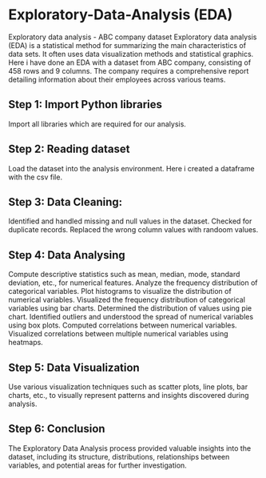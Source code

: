 # Exploratory-Data-Analysis (EDA)
Exploratory data analysis - ABC company dataset
Exploratory data analysis (EDA) is a statistical method for summarizing the main characteristics of data sets. It often uses data visualization methods and statistical graphics. Here i have done an EDA  with a dataset from ABC company, consisting of 458 rows and 9 columns. The company requires a comprehensive report detailing information about their employees across various teams.

## Step 1: Import Python libraries
Import all libraries which are required for our analysis.

## Step 2: Reading dataset
Load the dataset into the analysis environment. Here i created a dataframe with the csv file.

## Step 3: Data Cleaning:
Identified and handled missing and null values in the dataset.
Checked for duplicate records.
Replaced the wrong column values with randoom values.

## Step 4: Data Analysing
Compute descriptive statistics such as mean, median, mode, standard deviation, etc., for numerical features.
Analyze the frequency distribution of categorical variables.
Plot histograms to visualize the distribution of numerical variables.
Visualized the frequency distribution of categorical variables using bar charts.
Determined the distribution of values using pie chart.
Identified outliers and understood the spread of numerical variables using box plots.
Computed correlations between numerical variables.
Visualized correlations between multiple numerical variables using heatmaps.

## Step 5: Data Visualization
Use various visualization techniques such as scatter plots, line plots, bar charts, etc., to visually represent patterns and insights discovered during analysis.

## Step 6: Conclusion
The Exploratory Data Analysis process provided valuable insights into the dataset, including its structure, distributions, relationships between variables, and potential areas for further investigation.

